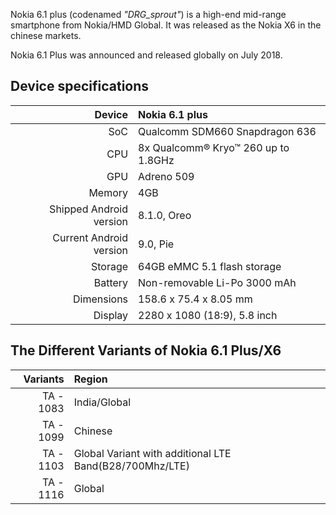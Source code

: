 
Nokia 6.1 plus (codenamed _"DRG_sprout"_) is a high-end mid-range smartphone from Nokia/HMD Global.
It was released as the Nokia X6 in the chinese markets.

Nokia 6.1 Plus was announced and released globally on July 2018.

## Device specifications

| Device       |   Nokia 6.1 plus                                |
| -----------: | :---------------------------------------------- |
| SoC          | Qualcomm SDM660 Snapdragon 636                  |
| CPU          | 8x Qualcomm® Kryo™ 260 up to 1.8GHz             |
| GPU          | Adreno 509                                      |
| Memory       | 4GB                                             |
| Shipped Android version |8.1.0, Oreo                           |
| Current Android version |9.0, Pie                              |
| Storage      | 64GB eMMC 5.1 flash storage                     |
| Battery      | Non-removable Li-Po 3000 mAh                    |
| Dimensions   | 158.6 x 75.4 x 8.05 mm                          |
| Display      | 2280 x 1080 (18:9), 5.8  inch                   |

## The Different Variants of Nokia 6.1 Plus/X6

|Variants      | Region
|------------: |:-------------------------------------------------------- |
|TA - 1083     | India/Global                                             |  
|TA - 1099     | Chinese                                                  |
|TA - 1103     | Global Variant with additional LTE Band(B28/700Mhz/LTE)  |
|TA - 1116     | Global                                                   |
